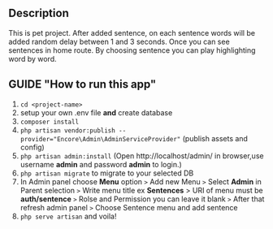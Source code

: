 ## Description
This is pet project. After added sentence, on each sentence words will be added random delay between 1 and 3 seconds. Once you can see sentences in home route. By choosing sentence you can play highlighting word by word. 



## GUIDE "How to run this app"

1. `cd <project-name>`
2. setup your own .env file **and** create database
3. `composer install`
4. `php artisan vendor:publish --provider="Encore\Admin\AdminServiceProvider"`  (publish assets and config)
5. `php artisan admin:install` (Open http://localhost/admin/ in browser,use username **admin** and password **admin** to login.)
6. `php artisan migrate` to migrate to your selected DB
7. In Admin panel choose **Menu** option `>` Add new Menu `>`  Select **Admin** in Parent selection `>` Write menu title ex **Sentences** > URI of menu must be **auth/sentence** `>` Rolse and Permission you can leave it blank `>` After that refresh admin panel `>` Choose Sentence menu and add sentence
8. `php serve artisan` and voila! 

